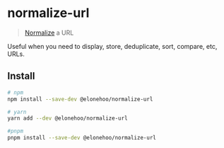 # normalize-url

> [Normalize](https://en.wikipedia.org/wiki/URL_normalization) a URL

Useful when you need to display, store, deduplicate, sort, compare, etc, URLs.

## Install

```bash
# npm
npm install --save-dev @elonehoo/normalize-url

# yarn
yarn add --dev @elonehoo/normalize-url

#pnpm
pnpm install --save-dev @elonehoo/normalize-url
```
